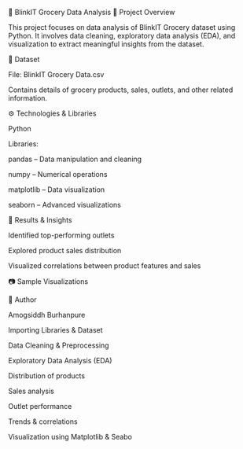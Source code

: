 🛒 BlinkIT Grocery Data Analysis
📌 Project Overview

This project focuses on data analysis of BlinkIT Grocery dataset using Python.
It involves data cleaning, exploratory data analysis (EDA), and visualization to extract meaningful insights from the dataset.

📂 Dataset

File: BlinkIT Grocery Data.csv

Contains details of grocery products, sales, outlets, and other related information.

⚙️ Technologies & Libraries

Python

Libraries:

pandas – Data manipulation and cleaning

numpy – Numerical operations

matplotlib – Data visualization

seaborn – Advanced visualizations

📌 Results & Insights

Identified top-performing outlets

Explored product sales distribution

Visualized correlations between product features and sales

📷 Sample Visualizations


👤 Author

Amogsiddh  Burhanpure


Importing Libraries & Dataset

Data Cleaning & Preprocessing

Exploratory Data Analysis (EDA)

Distribution of products

Sales analysis

Outlet performance

Trends & correlations

Visualization using Matplotlib & Seabo
